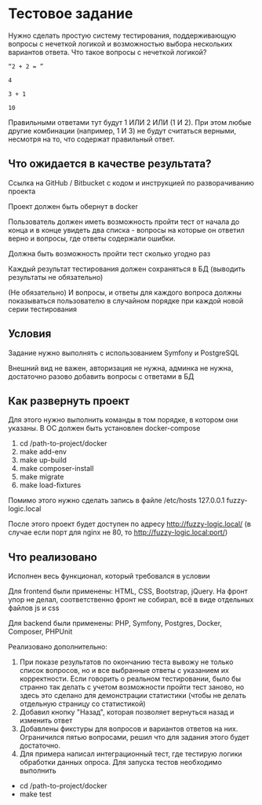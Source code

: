 # Тестовое задание

Нужно сделать простую систему тестирования, поддерживающую вопросы с нечеткой логикой и возможностью выбора нескольких вариантов ответа.
Что такое вопросы с нечеткой логикой?

```
“2 + 2 = ”

4

3 + 1

10
```

Правильными ответами тут будут 1 ИЛИ 2 ИЛИ (1 И 2). При этом любые другие комбинации (например, 1 И 3) не будут считаться верными, несмотря на то, что содержат правильный ответ.

## Что ожидается в качестве результата?

Cсылка на GitHub / Bitbucket с кодом и инструкцией по разворачиванию проекта

Проект должен быть обернут в docker

Пользователь должен иметь возможность пройти тест от начала до конца и в конце увидеть два списка - вопросы на которые он ответил верно и вопросы, где ответы содержали ошибки.

Должна быть возможность пройти тест сколько угодно раз

Каждый результат тестирования должен сохраняться в БД (выводить результаты не обязательно)

(Не обязательно) И вопросы, и ответы для каждого вопроса должны показываться пользователю в случайном порядке при каждой новой серии тестирования

## Условия

Задание нужно выполнять с использованием Symfony и PostgreSQL

Внешний вид не важен, авторизация не нужна, админка не нужна, достаточно разово добавить вопросы с ответами в БД

## Как развернуть проект
Для этого нужно выполнить команды в том порядке, в котором они указаны.
В ОС должен быть установлен docker-compose

1. cd /path-to-project/docker
2. make add-env
3. make up-build
4. make composer-install
5. make migrate
6. make load-fixtures

Помимо этого нужно сделать запись в файле /etc/hosts
127.0.0.1      fuzzy-logic.local

После этого проект будет доступен по адресу http://fuzzy-logic.local/ (в случае если порт для nginx не 80, то http://fuzzy-logic.local:port/)

## Что реализовано
Исполнен весь функционал, который требовался в условии

Для frontend были применены: HTML, CSS, Bootstrap, jQuery. На фронт упор не делал, соответственно фронт не собирал, всё в виде отдельных файлов js и css

Для backend были применены: PHP, Symfony, Postgres, Docker, Composer, PHPUnit

Реализовано дополнительно:
1. При показе результатов по окончанию теста вывожу не только список вопросов, но и все выбранные ответы с указанием их корректности. Если говорить о реальном тестировании, было бы странно так делать с учетом возможности пройти тест заново, но здесь это сделано для демонстрации статистики (чтобы не делать отдельную страницу со статистикой)
2. Добавил кнопку "Назад", которая позволяет вернуться назад и изменить ответ
3. Добавлены фикстуры для вопросов и вариантов ответов на них. Ограничился пятью вопросами, решил что для задания этого будет достаточно.
4. Для примера написал интеграционный тест, где тестирую логики обработки данных опроса. Для запуска тестов необходимо выполнить 
- cd /path-to-project/docker
- make test

